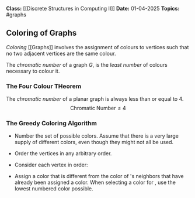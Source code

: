 **Class:** [[Discrete Structures in Computing II]]
**Date:** 01-04-2025
**Topics:** #graphs 

## Coloring of Graphs
*Coloring* [[Graphs]] involves the assignment of colours to vertices such that no two adjacent vertices are the same colour.

The *chromatic number* of a graph $G$, is the *least number* of colours necessary to colour it.

### The Four Colour THeorem
The *chromatic number* of a planar graph is always less than or equal to 4.
$$\text{Chromatic Number} \leq 4$$

### The Greedy Coloring Algorithm
- Number the set of possible colors. Assume that there is a very large supply of different colors, even though they might not all be used.
- Order the vertices in any arbitrary order.
- Consider each vertex
in order:  

- Assign a color that is different from the color of 's neighbors that have already been assigned a color. When selecting a color for , use the lowest numbered color possible.